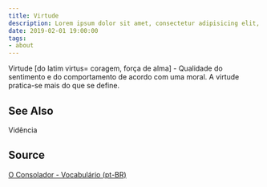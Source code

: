 ```yaml
---
title: Virtude
description: Lorem ipsum dolor sit amet, consectetur adipisicing elit, sed do eiusmod tempor incididunt ut labore et dolore magna aliqua.  TODO
date: 2019-02-01 19:00:00
tags:
- about
---
```


Virtude [do latim virtus= coragem, força de alma] - Qualidade do sentimento e do comportamento de acordo com uma moral. A virtude pratica-se mais do que se define.


## See Also
Vidência

## Source
[O Consolador - Vocabulário (pt-BR)](http://www.oconsolador.com.br/linkfixo/vocabulario/principal.html)
